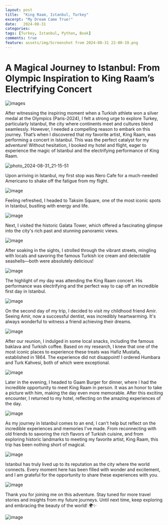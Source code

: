 ```yaml
---
layout: post
title:  "King Raam, Istanbul, Turkey"
excerpt: "My Dream Came True!"
date:   2024-08-31 
categories: 
tags: [Turkey, Istanbul, Python, Book]
comments: true
feature: assets/img/Screenshot from 2024-08-31 22-00-19.png
---
```

# A Magical Journey to Istanbul: From Olympic Inspiration to King Raam’s Electrifying Concert

![images](https://github.com/user-attachments/assets/31ffc794-2647-4125-b8a9-d8f63d9dea27)

After witnessing the inspiring moment when a Turkish athlete won a silver medal at the Olympics (Paris-2024), I felt a strong urge to explore Turkey, particularly Istanbul, the city where continents meet and cultures blend seamlessly. However, I needed a compelling reason to embark on this journey.
That’s when I discovered that my favorite artist, King Raam, was performing a concert in Istanbul. This was the perfect catalyst for my adventure! Without hesitation, I booked my hotel and flight, eager to experience the magic of Istanbul and the electrifying performance of King Raam.

![photo_2024-08-31_21-15-51](https://github.com/user-attachments/assets/586e99ab-e0a2-4711-aea7-ca57caeb4a44)

Upon arriving in Istanbul, my first stop was Nero Cafe for a much-needed Americano to shake off the fatigue from my flight. 

![image](https://github.com/user-attachments/assets/074c31cf-b09e-449b-b7cc-393cc16db8f3)

Feeling refreshed, I headed to Taksim Square, one of the most iconic spots in Istanbul, bustling with energy and life.

![image](https://github.com/user-attachments/assets/048786e8-d222-4b6f-bead-876bc37919f0)

Next, I visited the historic Galata Tower, which offered a fascinating glimpse into the city's rich past and stunning panoramic views. 

![image](https://github.com/user-attachments/assets/e3302935-08f5-490d-99fe-6857af4df03f)

After soaking in the sights, I strolled through the vibrant streets, mingling with locals and savoring the famous Turkish ice cream and delectable seashells—both were absolutely delicious!

![image](https://github.com/user-attachments/assets/5a17bbb1-d657-48a2-b999-de26b387d9bd)

The highlight of my day was attending the King Raam concert. His performance was electrifying and the perfect way to cap off an incredible first day in Istanbul.

![image](https://github.com/user-attachments/assets/432da696-4906-4f4d-a5f9-c0320f69e98f)

On the second day of my trip, I decided to visit my childhood friend Amir. Seeing Amir, now a successful dentist, was incredibly heartwarming. It's always wonderful to witness a friend achieving their dreams.

![image](https://github.com/user-attachments/assets/aff4d452-7312-46b1-b06d-655fdbba5c2e)

After our reunion, I indulged in some local snacks, including the famous baklava and Turkish coffee. Based on my research, I knew that one of the most iconic places to experience these treats was Hafiz Mustafa, established in 1864. The experience did not disappoint! I ordered Humbara and Turk Kahvesi, both of which were exceptional.

![image](https://github.com/user-attachments/assets/b18f5381-298f-4f53-aab5-10f6d88821a4)

Later in the evening, I headed to Gaam Burger for dinner, where I had the incredible opportunity to meet King Raam in person. It was an honor to take a picture with him, making the day even more memorable. After this exciting encounter, I returned to my hotel, reflecting on the amazing experiences of the day.

![image](https://github.com/user-attachments/assets/e5c932eb-46de-4f8d-920d-cbeb1f66ef35)

As my journey in Istanbul comes to an end, I can't help but reflect on the incredible experiences and memories I've made. From reconnecting with old friends to savoring the rich flavors of Turkish cuisine, and from exploring historic landmarks to meeting my favorite artist, King Raam, this trip has been nothing short of magical.

![image](https://github.com/user-attachments/assets/2cba2f87-9315-483f-b152-8377af08df52)

Istanbul has truly lived up to its reputation as the city where the world connects. Every moment here has been filled with wonder and excitement, and I am grateful for the opportunity to share these experiences with you.

![image](https://github.com/user-attachments/assets/71152b22-791e-4ee8-b36b-be9b012076fe)

Thank you for joining me on this adventure. Stay tuned for more travel stories and insights from my future journeys. Until next time, keep exploring and embracing the beauty of the world! 🌍✨

![image](https://github.com/user-attachments/assets/a1899f2d-20dc-462a-8bed-5ba04ce792f9)
